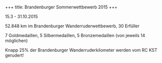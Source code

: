 +++
title: Brandenburger Sommerwettbewerb 2015
+++

15.3 - 31.10.2015

52.848 km im Brandenburger Wanderruderwettbewerb, 30 Erfüller

7 Goldmedaillen, 5 Silbermedaillen, 5 Bronzemedaillen (von jeweils 14 möglichen)

Knapp 25% der Brandenburger Wanderruderkilometer werden vom RC KST gerudert!
